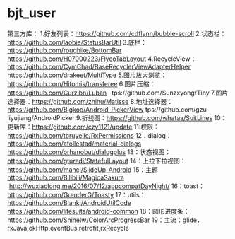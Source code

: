 # bjt_user

第三方库：
1.好友列表：https://github.com/cdflynn/bubble-scroll
2.状态栏：https://github.com/laobie/StatusBarUtil
3.底栏：https://github.com/roughike/BottomBar        https://github.com/H07000223/FlycoTabLayout
4.RecycleView：https://github.com/CymChad/BaseRecyclerViewAdapterHelper       https://github.com/drakeet/MultiType
5.图片放大浏览：https://github.com/Hitomis/transferee
6.图片压缩：https://github.com/Curzibn/Luban    tps://github.com/Sunzxyong/Tiny
7.图片选择器：https://github.com/zhihu/Matisse
8.地址选择器：https://github.com/Bigkoo/Android-PickerView    tps://github.com/gzu-liyujiang/AndroidPicker
9.折线图：https://github.com/whataa/SuitLines
10：更新库：https://github.com/czy1121/update
11:权限：https://github.com/tbruyelle/RxPermissions
12：dialog：https://github.com/afollestad/material-dialogs   https://github.com/orhanobut/dialogplus
13：状态视图：https://github.com/gturedi/StatefulLayout
14：上拉下拉视图：https://github.com/mancj/SlideUp-Android
15：主题 https://github.com/Bilibili/MagicaSakura      http://wuxiaolong.me/2016/07/12/appcompatDayNight/
16：toast：https://github.com/GrenderG/Toasty
17：utils：https://github.com/Blankj/AndroidUtilCode     https://github.com/litesuits/android-common
18：圆形进度条：https://github.com/Shinelw/ColorArcProgressBar
19：主流：glide，rxJava,okHttp,eventBus,retrofit,rxRecycle
